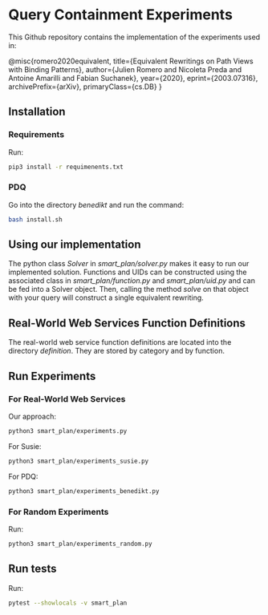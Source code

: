 # Query Containment Experiments

This Github repository contains the implementation of the experiments used in:

@misc{romero2020equivalent,
    title={Equivalent Rewritings on Path Views with Binding Patterns},
    author={Julien Romero and Nicoleta Preda and Antoine Amarilli and Fabian Suchanek},
    year={2020},
    eprint={2003.07316},
    archivePrefix={arXiv},
    primaryClass={cs.DB}
}

## Installation

### Requirements

Run:

```bash
pip3 install -r requimenents.txt
```

### PDQ

Go into the directory *benedikt* and run the command:

```bash
bash install.sh
```

## Using our implementation

The python class *Solver* in *smart_plan/solver.py* makes it easy to run our implemented solution. Functions and UIDs can be constructed using the associated class in *smart_plan/function.py* and *smart_plan/uid.py* and can be fed into a Solver object. Then, calling the method *solve* on that object with your query will construct a single equivalent rewriting.

## Real-World Web Services Function Definitions

The real-world web service function definitions are located into the directory *definition*. They are stored by category and by function.

## Run Experiments

### For Real-World Web Services

Our approach:

```bash
python3 smart_plan/experiments.py 
```

For Susie:

```bash
python3 smart_plan/experiments_susie.py
```

For PDQ:

```bash
python3 smart_plan/experiments_benedikt.py 
```


### For Random Experiments

Run:

```bash
python3 smart_plan/experiments_random.py
```

## Run tests

Run:

```bash
pytest --showlocals -v smart_plan
```
